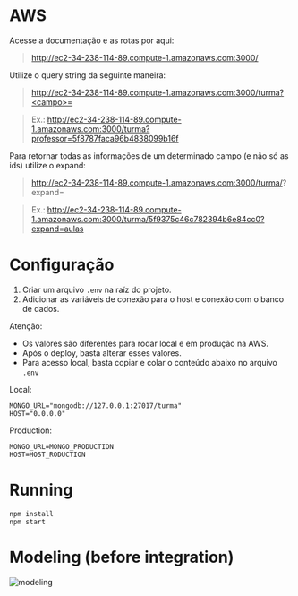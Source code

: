 # AWS 
Acesse a documentação e as rotas por aqui:
> http://ec2-34-238-114-89.compute-1.amazonaws.com:3000/

Utilize o query string da seguinte maneira: 
> http://ec2-34-238-114-89.compute-1.amazonaws.com:3000/turma?<campo>=<id>


> Ex.: http://ec2-34-238-114-89.compute-1.amazonaws.com:3000/turma?professor=5f8787faca96b4838099b16f
  
Para retornar todas as informações de um determinado campo (e não só as ids) utilize o expand:
> http://ec2-34-238-114-89.compute-1.amazonaws.com:3000/turma/<idTurma>?expand=<campoExpandido>


> Ex.: http://ec2-34-238-114-89.compute-1.amazonaws.com:3000/turma/5f9375c46c782394b6e84cc0?expand=aulas

# Configuração
1. Criar um arquivo `.env` na raíz do projeto.
2. Adicionar as variáveis de conexão para o host e conexão com o banco de dados.

Atenção:  
  - Os valores são diferentes para rodar local e em produção na AWS.  
  - Após o deploy, basta alterar esses valores.
  - Para acesso local, basta copiar e colar o conteúdo abaixo no arquivo `.env`  
  

Local: 
```
MONGO_URL="mongodb://127.0.0.1:27017/turma"
HOST="0.0.0.0" 

```

Production: 
```
MONGO_URL=MONGO_PRODUCTION
HOST=HOST_RODUCTION

```


# Running

```
npm install
npm start
```
# Modeling (before integration)
![modeling](https://cdn.discordapp.com/attachments/574143511683923969/767837795510779914/unknown.png)


